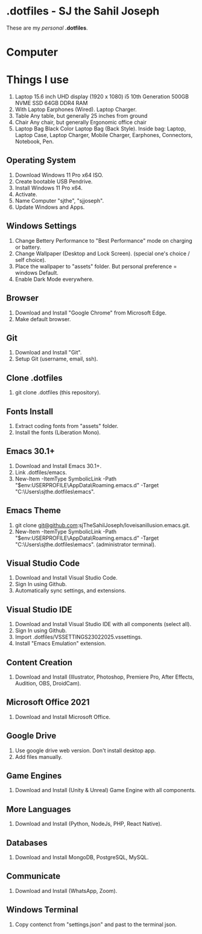 
# .dotfiles - SJ the Sahil Joseph
These are my *personal* __.dotfiles__.

# Computer

# Things I use
  1. Laptop
     15.6 inch UHD display (1920 x 1080)
     i5 10th Generation
     500GB NVME SSD
     64GB DDR4 RAM
  2. With Laptop
     Earphones (Wired).
     Laptop Charger.
  3. Table
     Any table, but generally
     25 inches from ground
  4. Chair
     Any chair, but generally
     Ergonomic office chair
  5. Laptop Bag
     Black Color Laptop Bag (Back Style).
     Inside bag:
            Laptop, Laptop Case, Laptop Charger, Mobile Charger, Earphones, Connectors, Notebook, Pen.

## Operating System
   1. Download Windows 11 Pro x64 ISO.
   2. Create bootable USB Pendrive.
   3. Install Windows 11 Pro x64.
   4. Activate.
   5. Name Computer "sjthe", "sjjoseph".
   6. Update Windows and Apps.

## Windows Settings
   1. Change Bettery Performance to "Best Performance" mode on charging or battery.
   2. Change Wallpaper (Desktop and Lock Screen). (special one's choice / self choice).
   3. Place the wallpaper to "assets" folder. But personal preference = windows Default.
   4. Enable Dark Mode everywhere.

## Browser
   1. Download and Install "Google Chrome" from Microsoft Edge.
   2. Make default browser.

## Git
   1. Download and Install "Git".
   2. Setup Git (username, email, ssh).

## Clone .dotfiles
   1. git clone .dotfiles (this repository).

## Fonts Install
   1. Extract coding fonts from "assets" folder.
   2. Install the fonts (Liberation Mono).

## Emacs 30.1+
   1. Download and Install Emacs 30.1+.
   2. Link .dotfiles/emacs.
   3. New-Item -ItemType SymbolicLink -Path "$env:USERPROFILE\AppData\Roaming\.emacs.d" -Target "C:\Users\sjthe\.dotfiles\emacs".

## Emacs Theme
   1. git clone git@github.com:sjTheSahilJoseph/loveisanillusion.emacs.git.
   2. New-Item -ItemType SymbolicLink -Path "$env:USERPROFILE\AppData\Roaming\.emacs.d" -Target "C:\Users\sjthe\.dotfiles\emacs". (administrator terminal).

## Visual Studio Code
   1. Download and Install Visual Studio Code.
   2. Sign In using Github.
   3. Automatically sync settings, and extensions.

## Visual Studio IDE
   1. Download and Install Visual Studio IDE with all components (select all).
   2. Sign In using Github.
   3. Import .dotfiles/VSSETTINGS23022025.vssettings.
   4. Install "Emacs Emulation" extension.

## Content Creation
   1. Download and Install (Illustrator, Photoshop, Premiere Pro, After Effects, Audition, OBS, DroidCam).

## Microsoft Office 2021
   1. Download and Install Microsoft Office.

## Google Drive
   1. Use google drive web version. Don't install desktop app.
   2. Add files manually.

## Game Engines
   1. Download and Install (Unity & Unreal) Game Engine with all components.

## More Languages
   1. Download and Install (Python, NodeJs, PHP, React Native).

## Databases
   1. Download and Install MongoDB, PostgreSQL, MySQL.

## Communicate
   1. Download and Install (WhatsApp, Zoom).

## Windows Terminal
   1. Copy contenct from "settings.json" and past to the terminal json.


